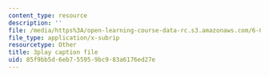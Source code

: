 ```yaml
---
content_type: resource
description: ''
file: /media/https%3A/open-learning-course-data-rc.s3.amazonaws.com/6-004-computation-structures-spring-2017/85f9bb5d6eb755959bc983a6176ed27e_9eWKuWyXYKY.vtt
file_type: application/x-subrip
resourcetype: Other
title: 3play caption file
uid: 85f9bb5d-6eb7-5595-9bc9-83a6176ed27e
---
```

